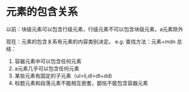# 元素的包含关系

以前：块级元素可以包含行级元素，行级元素不可以包含块级元素，a元素除外

现在：元素的包含关系有元素的内容类别决定。
e.g.
查找方法：元素+mdn
总结：
1. 容器元素中可以包含任何元素
2. a元素几乎可以包含任何元素
3. 某些元素有固定的子元素（ul>li,dl>dt+dd)
4. 标题元素和段落元素不能相互嵌套，鄙怯不能包含容器元素

